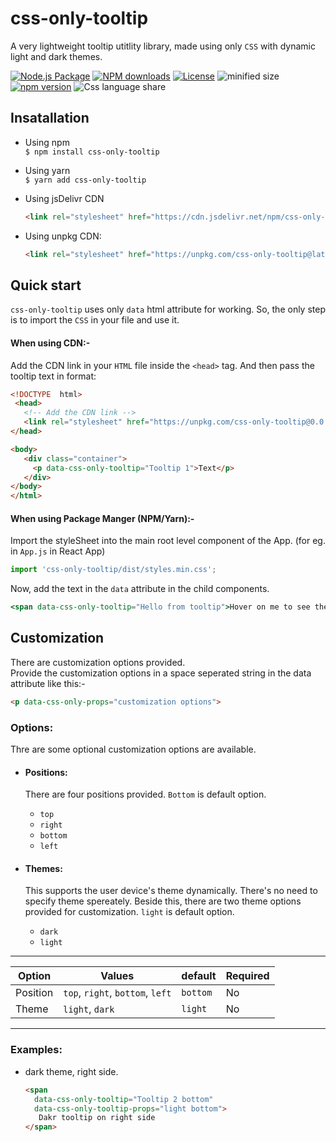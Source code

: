 # css-only-tooltip

A very lightweight tooltip utitlity library, made using only `CSS` with dynamic light and dark themes. 

[![Node.js Package](https://github.com/thoughtlessmind/css-only-tooltip/workflows/Node.js%20Package/badge.svg)](https://github.com/thoughtlessmind/css-only-tooltip)
[![NPM downloads](https://badgen.net/npm/dm/css-only-tooltip?icon=npm)](https://www.npmjs.com/package/css-only-tooltip)
[![License](https://badgen.net/npm/license/css-only-tooltip)](https://github.com/thoughtlessmind/css-only-tooltip/blob/main/LICENSE)
![minified size](https://badgen.net/bundlephobia/min/css-only-tooltip?color=pink)
[![npm version](https://img.shields.io/npm/v/css-only-tooltip?color=red)](https://www.npmjs.com/package/css-only-tooltip)
![Css language share](https://img.shields.io/github/languages/top/thoughtlessmind/css-only-tooltip)


## Insatallation
- Using npm  
		`$ npm install css-only-tooltip`  
		
- Using yarn  
		`$ yarn add css-only-tooltip`

- Using jsDelivr CDN
	```html
	<link rel="stylesheet" href="https://cdn.jsdelivr.net/npm/css-only-tooltip@latest/dist/styles.min.css">
	```


- Using unpkg CDN:
	```html
	<link rel="stylesheet" href="https://unpkg.com/css-only-tooltip@latest/dist/styles.min.css">
	```

## Quick start
`css-only-tooltip` uses only `data` html attribute for working. So, the only step is to import the `CSS`  in your file and use it.

#### When using CDN:-
Add the CDN link in your `HTML` file inside the `<head>` tag. 
And then pass the tooltip text in format:
 ```html
 <!DOCTYPE  html>
  <head>
    <!-- Add the CDN link -->
    <link rel="stylesheet" href="https://unpkg.com/css-only-tooltip@0.0.12/dist/styles.min.css">
</head>

<body>
    <div class="container">
      <p data-css-only-tooltip="Tooltip 1">Text</p>
    </div>
</body>
</html>
 ```
#### When using Package Manger (NPM/Yarn):-
Import the styleSheet into the main  root level component of the App. (for eg. in `App.js` in React App)
```js
import 'css-only-tooltip/dist/styles.min.css';
```
Now, add the text in the `data` attribute in the child components.
```jsx
<span data-css-only-tooltip="Hello from tooltip">Hover on me to see the tooltip</span>
```
## Customization
There are customization options provided.  
Provide the customization options in a space seperated string in the data attribute like this:-
``` html
<p data-css-only-props="customization options">
```

### Options:
Thre are some optional customization options are available.
  - #### Positions:
	  There are four positions provided. `Bottom` is default option.
	  - `top`
	  - `right`
	  - `bottom`
	  - `left`
	 
  - #### Themes:  
	  This supports the user device's theme dynamically. There's no need to specify theme spereately.
	  Beside this, there are two theme options provided for customization. `light` is default option.
	  - `dark`
	  - `light`
	
---
|Option| Values | default | Required |
|--|--|--|--|
| Position | `top`, `right`, `bottom`, `left` | `bottom` | No |
|Theme|`light`, `dark`|`light`|No|
--- 


### Examples:
- dark theme, right side.
  ```html
  <span 
    data-css-only-tooltip="Tooltip 2 bottom" 
    data-css-only-tooltip-props="light bottom">
     Dakr tooltip on right side
  </span>
  ```
